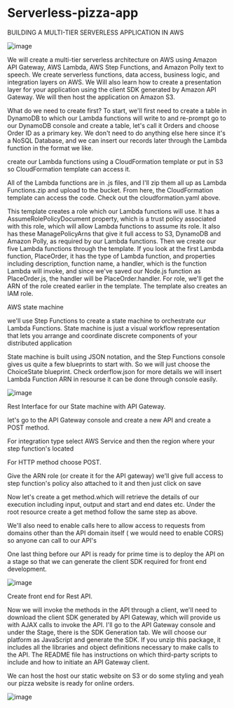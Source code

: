 # Serverless-pizza-app

BUILDING A MULTI-TIER SERVERLESS APPLICATION IN AWS


![image](https://user-images.githubusercontent.com/58148717/118533249-7593a400-b70d-11eb-823c-b67b8667f0e1.png)

We will create a multi-tier serverless architecture on AWS using Amazon API Gateway, AWS Lambda, AWS Step Functions, and Amazon Polly text to speech. We create serverless 
functions, data access, business logic, and integration layers on AWS. 
We Will also learn how to create a presentation layer for your application using the client SDK generated by  Amazon API Gateway. We will then host the application on Amazon S3.
 
 What do we need to create first?
To start, we'll first need to create a table in DynamoDB to which our Lambda functions will write to and re-prompt go to our DynamoDB console and create a table, let's call it Orders and choose Order ID as a primary key. 
We don't need to do anything else here since it's a NoSQL Database, and we can insert our records later through the Lambda function in the format we like.

create our Lambda functions using a CloudFormation template or put in S3 so CloudFormation template can access it.

All of the Lambda functions are in .js files, and I'll zip them all up as Lambda Functions.zip and upload to the bucket. From here, the CloudFormation template can access the code. Check out the cloudformation.yaml above. 

This template creates a role which our Lambda functions will use. It has a AssumeRolePolicyDocument property, which is a trust policy associated with this role, which will allow Lambda functions to assume its role. It also has these ManagePolicyArns that give it full access to S3, DynamoDB and Amazon Polly, as required by our Lambda functions. Then we create our five Lambda functions through the template. If you look at the first Lambda function, PlaceOrder, it has the type of Lambda function, and properties including description, function name, a handler, which is the function Lambda will invoke, and 
since we've saved our Node.js function as PlaceOrder.js, the handler will be PlaceOrder.handler. For role, we'll get the ARN of the role created earlier in the template. The template also creates an IAM role.

AWS state machine

we'll use Step Functions to create a state machine to orchestrate our Lambda Functions. State machine is just a visual workflow representation that lets you arrange and coordinate discrete components of your distributed application

State machine is built using JSON notation, and the Step Functions console gives us quite a few blueprints to start with. So we will  just choose the ChoiceState blueprint. Check orderflow.json for more details we will insert Lambda Function ARN in resourse it can be done through console easily. 

![image](https://user-images.githubusercontent.com/58148717/118534009-6103db80-b70e-11eb-9afe-e269cf988c59.png)


Rest Interface for our State machine with API Gateway.

let's go to the API Gateway console and create a new API and create a POST method.

For integration type select AWS Service and then the region where your step function's located

For HTTP method choose POST.

Give the ARN role (or create it for the API gateway) we'll give full access to step function's policy also attached to it and then just click on save

Now let's create a get method.which will retrieve the details of our execution including input, output and start and end dates etc. Under the root resource create a get method
follow the same step as above.

We'll also need to enable calls here to allow access to requests from domains other than the API domain itself ( we would need to enable CORS) so anyone can call to our API's

One last thing before our API is ready for prime time is to deploy the API on a stage so that we can generate the client SDK required for front end development.


![image](https://user-images.githubusercontent.com/58148717/118534184-8f81b680-b70e-11eb-825b-f63833740056.png)


Create front end for Rest API.

Now we will invoke the methods in the API through a client, we'll need to download the client SDK generated by API Gateway, 
which will provide us with AJAX calls to invoke the API. I'll go to the API Gateway console and under the Stage, there is the SDK Generation tab. 
We will choose our platform as JavaScript and generate the SDK. If you unzip this package, it includes all the libraries and object definitions necessary to make calls to the API. 
The README file has instructions on which third-party scripts to include and how to initiate an API Gateway client.

We can host the host our static website on S3 or do some styling and yeah our pizza website is ready for online orders.


![image](https://user-images.githubusercontent.com/58148717/118539027-88f63d80-b714-11eb-9ab1-8f19a749d3a8.png)




















